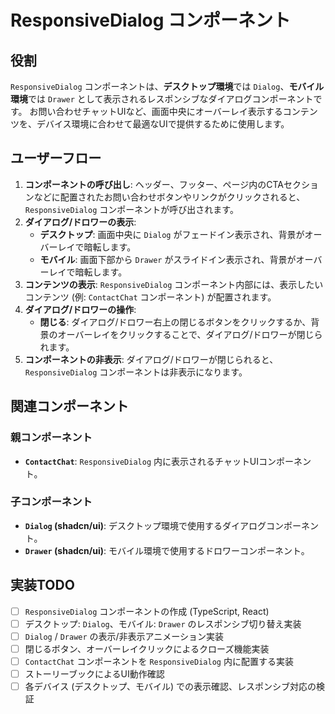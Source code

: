 # ResponsiveDialog コンポーネント

## 役割

`ResponsiveDialog` コンポーネントは、**デスクトップ環境**では `Dialog`、**モバイル環境**では `Drawer` として表示されるレスポンシブなダイアログコンポーネントです。
お問い合わせチャットUIなど、画面中央にオーバーレイ表示するコンテンツを、デバイス環境に合わせて最適なUIで提供するために使用します。

## ユーザーフロー

1.  **コンポーネントの呼び出し**:  ヘッダー、フッター、ページ内のCTAセクションなどに配置されたお問い合わせボタンやリンクがクリックされると、`ResponsiveDialog` コンポーネントが呼び出されます。
2.  **ダイアログ/ドロワーの表示**:
    *   **デスクトップ**:  画面中央に `Dialog` がフェードイン表示され、背景がオーバーレイで暗転します。
    *   **モバイル**:  画面下部から `Drawer` がスライドイン表示され、背景がオーバーレイで暗転します。
3.  **コンテンツの表示**:  `ResponsiveDialog` コンポーネント内部には、表示したいコンテンツ (例: `ContactChat` コンポーネント) が配置されます。
4.  **ダイアログ/ドロワーの操作**:
    *   **閉じる**:  ダイアログ/ドロワー右上の閉じるボタンをクリックするか、背景のオーバーレイをクリックすることで、ダイアログ/ドロワーが閉じられます。
5.  **コンポーネントの非表示**:  ダイアログ/ドロワーが閉じられると、`ResponsiveDialog` コンポーネントは非表示になります。

## 関連コンポーネント

### 親コンポーネント
* **`ContactChat`**: `ResponsiveDialog` 内に表示されるチャットUIコンポーネント。

### 子コンポーネント
* **`Dialog` (shadcn/ui)**:  デスクトップ環境で使用するダイアログコンポーネント。
* **`Drawer` (shadcn/ui)**:  モバイル環境で使用するドロワーコンポーネント。

## 実装TODO

*   [ ] `ResponsiveDialog` コンポーネントの作成 (TypeScript, React)
*   [ ] デスクトップ: `Dialog`、モバイル: `Drawer` のレスポンシブ切り替え実装
*   [ ] `Dialog` / `Drawer` の表示/非表示アニメーション実装
*   [ ] 閉じるボタン、オーバーレイクリックによるクローズ機能実装
*   [ ] `ContactChat` コンポーネントを `ResponsiveDialog` 内に配置する実装
*   [ ] ストーリーブックによるUI動作確認
*   [ ] 各デバイス (デスクトップ、モバイル) での表示確認、レスポンシブ対応の検証 
